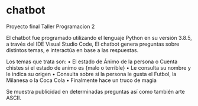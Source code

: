 # chatbot
Proyecto final Taller Programacion 2

El chatbot fue programado utilizando el lenguaje Python en su versión 3.8.5, a través del IDE Visual Studio Code, El chatbot genera preguntas sobre distintos temas, e interactúa en base a las respuestas.

Los temas que trata son:
•	El estado de Ánimo de la persona
o	Cuenta chistes si el estado de animo es {malo o terrible}
•	Le consulta su nombre y le indica su origen
•	Consulta sobre si la persona le gusta el Futbol, la Milanesa o la Coca Cola
•	Finalmente hace un truco de magia

Se muestra publicidad en determinadas preguntas así como también arte ASCII.
